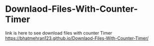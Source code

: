 # Downlaod-Files-With-Counter-Timer


link is here to see download files with counter Timer
https://bhatmehran123.github.io/Downlaod-Files-With-Counter-Timer/
